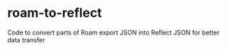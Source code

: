 # roam-to-reflect
Code to convert parts of Roam export JSON into Reflect JSON for better data transfer
